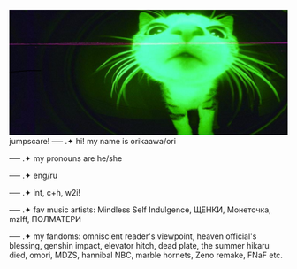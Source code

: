 ![boom](https://github.com/orikaawa/orikaawa/blob/main/cat.jfif)
jumpscare!
── .✦ hi! my name is orikaawa/ori

── .✦ my pronouns are he/she

── .✦ eng/ru

── .✦ int, c+h, w2i!

── .✦ fav music artists: Mindless Self Indulgence, ЩЕНКИ, Монеточка, mzlff, ПОЛМАТЕРИ

── .✦ my fandoms: omniscient reader's viewpoint, heaven official's blessing, genshin impact, elevator hitch, dead plate, the summer hikaru died, omori, MDZS, hannibal NBC, marble hornets, Zeno remake, FNaF etc.
<!--
**orikaawa/orikaawa** is a ✨ _special_ ✨ repository because its `README.md` (this file) appears on your GitHub profile.

-->
